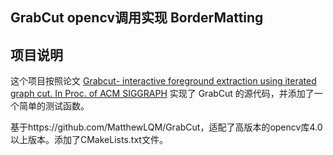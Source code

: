 
 GrabCut opencv调用实现 BorderMatting
-------------------
## 项目说明
这个项目按照论文 [Grabcut- interactive foreground extraction using iterated graph cut. In Proc. of ACM SIGGRAPH](http://cvg.ethz.ch/teaching/cvl/2012/grabcut-siggraph04.pdf "Title") 实现了 GrabCut 的源代码，并添加了一个简单的测试函数。 

基于https://github.com/MatthewLQM/GrabCut，适配了高版本的opencv库4.0以上版本。添加了CMakeLists.txt文件。

